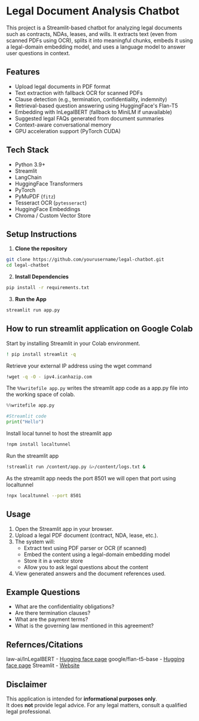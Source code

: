 # Legal Document Analysis Chatbot

This project is a Streamlit-based chatbot for analyzing legal documents such as contracts, NDAs, leases, and wills. It extracts text (even from scanned PDFs using OCR), splits it into meaningful chunks, embeds it using a legal-domain embedding model, and uses a language model to answer user questions in context.

## Features

- Upload legal documents in PDF format
- Text extraction with fallback OCR for scanned PDFs
- Clause detection (e.g., termination, confidentiality, indemnity)
- Retrieval-based question answering using HuggingFace's Flan-T5
- Embedding with InLegalBERT (fallback to MiniLM if unavailable)
- Suggested legal FAQs generated from document summaries
- Context-aware conversational memory
- GPU acceleration support (PyTorch CUDA)

## Tech Stack

- Python 3.9+
- Streamlit
- LangChain
- HuggingFace Transformers
- PyTorch
- PyMuPDF (`fitz`)
- Tesseract OCR (`pytesseract`)
- HuggingFace Embeddings
- Chroma / Custom Vector Store

## Setup Instructions

1. **Clone the repository**

```bash
git clone https://github.com/yourusername/legal-chatbot.git
cd legal-chatbot
```

2. **Install Dependencies**
```bash
pip install -r requirements.txt
```

3. **Run the App**
```bash
streamlit run app.py
```


## How to run streamlit application on Google Colab

Start by installing Streamlit in your Colab environment.

```bash
! pip install streamlit -q
```

Retrieve your external IP address using the wget command

```bash
!wget -q -O - ipv4.icanhazip.com
```
The `%%writefile app.py` writes the streamlit app code as a app.py file into the working space of colab.

```python
%%writefile app.py

#Streamlit code
print("Hello")
```

Install local tunnel to host the streamlit app
```bash
!npm install localtunnel
```

Run the streamlit app
```bash
!streamlit run /content/app.py &>/content/logs.txt &
```

As the streamlit app needs the port 8501 we will open that port using localtunnel
```bash
!npx localtunnel --port 8501
```

## Usage

1. Open the Streamlit app in your browser.
2. Upload a legal PDF document (contract, NDA, lease, etc.).
3. The system will:
   - Extract text using PDF parser or OCR (if scanned)
   - Embed the content using a legal-domain embedding model
   - Store it in a vector store
   - Allow you to ask legal questions about the content
4. View generated answers and the document references used.

## Example Questions

- What are the confidentiality obligations?
- Are there termination clauses?
- What are the payment terms?
- What is the governing law mentioned in this agreement?


## Refernces/Citations
law-ai/InLegalBERT - [Hugging face page](https://huggingface.co/law-ai/InLegalBERT)
google/flan-t5-base - [Hugging face page](https://huggingface.co/google/flan-t5-base)
Streamlit - [Website](https://streamlit.io/)

## Disclaimer

This application is intended for **informational purposes only**.  
It does **not** provide legal advice. For any legal matters, consult a qualified legal professional.


